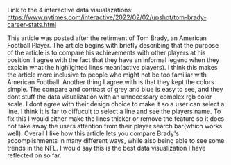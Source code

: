 
Link to the 4 interactive data visualazations: https://www.nytimes.com/interactive/2022/02/02/upshot/tom-brady-career-stats.html

This article was posted after the retirment of Tom Brady, an American Football Player.
The article begins with briefly describing that the purpose of the article is to compare his achievements with other players at his position.
I agree with the fact that they have an informal legend when they explain what the highlighted lines mean(active players).
I think this makes the article more inclusive to people who might not be too familiar with American Football.
Another thing I agree with is that they kept the colors simple.
The compare and contrast of grey and blue is easy to see, and they dont stuff the data visualization with an unnecessary complex rgb color scale.
I dont agree with their design choice to make it so a user can select a line.
I think it is far to diffucult to select a line and see the players name.
To fix this I would either make the lines thicker or remove the feature so it does not take away the users attention from their player search bar(which works well).
Overall I like how this article lets you compare Brady's accomplishments in many different ways, while also being able to see some trends in the NFL.
I would say this is the best data visualization I have reflected on so far.
